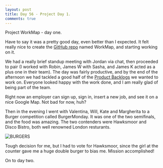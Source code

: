 ```yaml
---
layout: post
title: Day 56 - Project Day 1.
comments: true
---
```


Project WorkMap - day one.

Have to say it was a pretty good day, even better than I expected. It felt really nice to create the [GitHub repo](https://github.com/federicomaffei/WorkMap) named WorkMap, and starting working on it.

We had a really brief standup meeting with Jordan via chat, then proceeded to pair (I worked with Robin, James W with Sasha, and James K acted as a plus one in their team). The day was fairly productive, and by the end of the afternoon we had tackled a good half of the [Product Backlogs](http://en.wikipedia.org/wiki/Scrum_%28software_development%29#Product_backlog) we wanted to work on. Everyone looked happy with the work done, and I am really glad of being part of the team.

Right now an employer can sign up, sign in, insert a new job, and see it on a nice Google Map. Not bad for now, huh?

Then in the evening I went with Valentina, Will, Kate and Margherita to a Burger competition called BurgerMonday. It was one of the two semifinals, and the food was amazing. The two contenders were Hawksmoor and Disco Bistro, both well renowned London resturants.

![BURGERS](http://federicomaffei.github.io/public/images/burgers.jpg)

Tough decision for me, but I had to vote for Hawksmoor, since the girl at the counter gave me a huge double burger to bias me. Mission accomplished!

On to day two.
